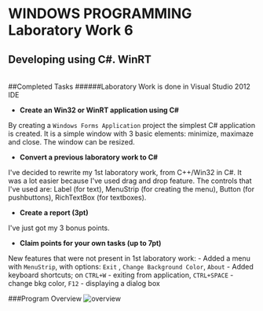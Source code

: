 WINDOWS PROGRAMMING Laboratory Work 6
=====================================

Developing using C#. WinRT
--------------------------
<br>
##Completed Tasks
######Laboratory Work is done in Visual Studio 2012 IDE

  - **Create an Win32 or WinRT application using C#**

By creating a `Windows Forms Application` project the simplest C# application is created. It is a simple window with 3 basic elements: minimize, maximaze and close. The window can be resized.

  - **Convert a previous laboratory work to C#**

I've decided to rewrite my 1st laboratory work, from C++/Win32 in C#. It was a lot easier because I've used drag and drop feature. The controls that I've used are: Label (for text), MenuStrip (for creating the menu), Button (for pushbuttons), RichTextBox (for textboxes).

  - **Create a report (3pt)**

I've just got my 3 bonus points.

  - **Claim points for your own tasks (up to 7pt)**

New features that were not present in 1st laboratory work:
    - Added a menu with `MenuStrip`, with options: `Exit` , `Change Background Color`, `About`
    - Added keyboard shortcuts; on `CTRL+W` - exiting from application, `CTRL+SPACE` - change bkg color, `F12` - displaying a dialog box

###Program Overview
![overview]()
